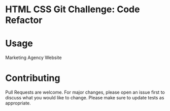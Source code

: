 # HTML CSS Git Challenge: Code Refactor

# Usage 
Marketing Agency Website 

# Contributing 
Pull Requests are welcome. For major changes, please open an issue first to discuss what you would like to change. Please make sure to update tests as appropriate. 
